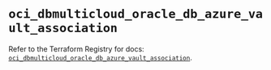 # `oci_dbmulticloud_oracle_db_azure_vault_association`

Refer to the Terraform Registry for docs: [`oci_dbmulticloud_oracle_db_azure_vault_association`](https://registry.terraform.io/providers/oracle/oci/7.19.0/docs/resources/dbmulticloud_oracle_db_azure_vault_association).
